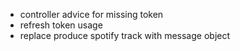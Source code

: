 - controller advice for missing token
- refresh token usage
- replace produce spotify track with message object